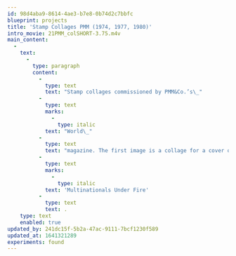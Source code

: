 ```yaml
---
id: 98d4aba9-8614-4ae3-b7e8-0b74d2c7bbfc
blueprint: projects
title: 'Stamp Collages PMM (1974, 1977, 1980)'
intro_movie: 21PMM_colSHORT-3.75.m4v
main_content:
  -
    text:
      -
        type: paragraph
        content:
          -
            type: text
            text: "Stamp collages commissioned by PMM&Co.’s\_"
          -
            type: text
            marks:
              -
                type: italic
            text: "World\_"
          -
            type: text
            text: "magazine. The first image is a collage for a cover of the magazine’s 1980 edition, using a fictitious PMM cancellation stamp. The other images are stamp collages to accompany the summer 1977 issue’s feature article\_"
          -
            type: text
            marks:
              -
                type: italic
            text: 'Multinationals Under Fire'
          -
            type: text
            text: .
    type: text
    enabled: true
updated_by: 241dc15f-5b2a-47ac-9111-7bcf1230f589
updated_at: 1641321289
experiments: found
---
```

